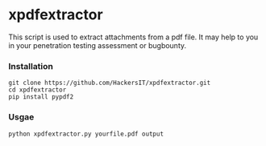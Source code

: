 # xpdfextractor
This script is used to extract attachments from a pdf file. It may help to you in your penetration testing assessment or bugbounty.

### Installation

```
git clone https://github.com/HackersIT/xpdfextractor.git
cd xpdfextractor
pip install pypdf2
```

### Usgae

```
python xpdfextractor.py yourfile.pdf output
```
